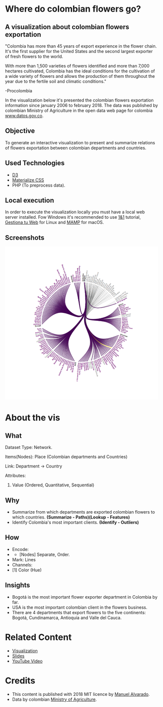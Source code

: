 # Where do colombian flowers go?
## A visualization about colombian flowers exportation

"Colombia has more than 45 years of export experience in the flower chain. It's the first supplier for the United States and the second largest exporter of fresh flowers to the world.

With more than 1,500 varieties of flowers identified and more than 7,000 hectares cultivated, Colombia has the ideal conditions for the cultivation of a wide variety of flowers and allows the production of them throughout the year due to the fertile soil and climatic conditions."

-Procolombia


In the visualization below it's presented the colombian flowers exportation information since january 2006 to february 2018. The data was published by colombian Ministry of Agriculture in the open data web page for colombia www.datos.gov.co.

## Objective
To generate an interactive visualization to present and summarize relations of flowers exportation between colombian departments and countries.

## Used Technologies
* [D3](https://d3js.org/)
* [Materialize CSS](https://materializecss.com)
* PHP (To preprocess data).

## Local execution
In order to execute the visualization locally you must have a local web server installed. Fow Windows it's recommended to use [1&1](https://www.1and1.com/digitalguide/server/tools/xampp-tutorial-create-your-own-local-test-server/) tutorial, [Gestiona tu Web](https://www.gestionatuweb.net/instalar-un-servidor-web-en-linux-para-pruebas-y-aprendizaje-con-xampp/) for Linux and [MAMP](https://documentation.mamp.info/en/MAMP-Mac/First-Steps/) for macOS.

## Screenshots
![preview](/screenshot.gif)

# About the vis
## What
Dataset Type: Network.

Items(Nodes): Place (Colombian departments and Countries)

Link: Department → Country

Attributes:
1. Value (Ordered, Quantitative, Sequential)

## Why
* Summarize from which departments are exported colombian flowers to which countries. **(Summarize - Paths)(Lookup - Features)**
* Identify Colombia's most important clients. **(Identify - Outliers)**

## How
* Encode:
* * [Nodes] Separate, Order.
* Mark: Lines
* Channels:
* [1] Color (Hue)


## Insights
* Bogotá is the most important flower exporter department in Colombia by far.
* USA is the most important colombian client in the flowers business.
* There are 4 departments that export flowers to the five continents: Bogotá, Cundinamarca, Antioquia and Valle del Cauca.

# Related Content
* [Visualization](https://cubosensei.github.io/va-assignment5-colombian-flowers-exportation/)
* [Slides](#!)
* [YouTube Video](#!)


# Credits
* This content is published with 2018 MIT licence by [Manuel Alvarado](http://www.manalco.co).
* Data by colombian [Ministry of Agriculture](https://www.minagricultura.gov.co/).
